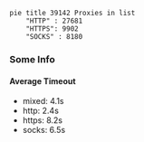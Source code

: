 
```mermaid
pie title 39142 Proxies in list
    "HTTP" : 27681
    "HTTPS": 9902
    "SOCKS" : 8180
```

### Some Info
#### Average Timeout

- mixed: 4.1s
- http: 2.4s
- https: 8.2s
- socks: 6.5s